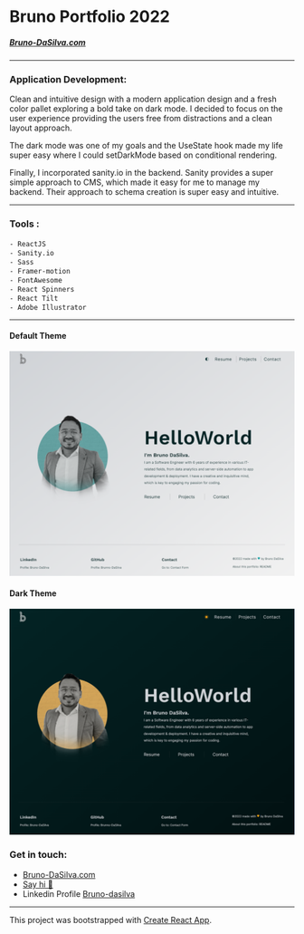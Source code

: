 # Bruno Portfolio 2022

##### [Bruno-DaSilva.com](http://www.bruno-dasilva.com/)

---

### Application Development:

Clean and intuitive design with a modern application design and a fresh color pallet exploring a bold take on dark mode. I decided to focus on the user experience providing the users free from distractions and a clean layout approach.

The dark mode was one of my goals and the UseState hook made my life super easy where I could setDarkMode based on conditional rendering.

Finally, I incorporated sanity.io in the backend. Sanity provides a super simple approach to CMS, which made it easy for me to manage my backend. Their approach to schema creation is super easy and intuitive.

---

### Tools :

    - ReactJS
    - Sanity.io
    - Sass
    - Framer-motion
    - FontAwesome
    - React Spinners
    - React Tilt
    - Adobe Illustrator

---

#### Default Theme

<img src="./images/Home-Light-BG.PNG" alt="Home Page Background">

#### Dark Theme

<img src="./images/Home-DARK-BG.PNG" alt="Home Page Background">

### Get in touch:

- [Bruno-DaSilva.com](http://www.bruno-dasilva.com/)
- [Say hi 👋](https://bruno-dasilva.com/contact)
- Linkedin Profile [Bruno-dasilva](https://www.linkedin.com/in/bruno-dasilva/)

---

This project was bootstrapped with [Create React App](https://github.com/facebook/create-react-app).

